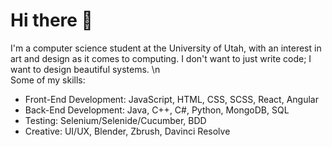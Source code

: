 # Hi there 👋
I'm a computer science student at the University of Utah, with an interest in art and design as it comes to computing. I don't want to just write code; I want to design beautiful systems. \n <br>
Some of my skills:
- Front-End Development: JavaScript, HTML, CSS, SCSS, React, Angular
- Back-End Development: Java, C++, C#, Python, MongoDB, SQL
- Testing: Selenium/Selenide/Cucumber, BDD
- Creative: UI/UX, Blender, Zbrush, Davinci Resolve
